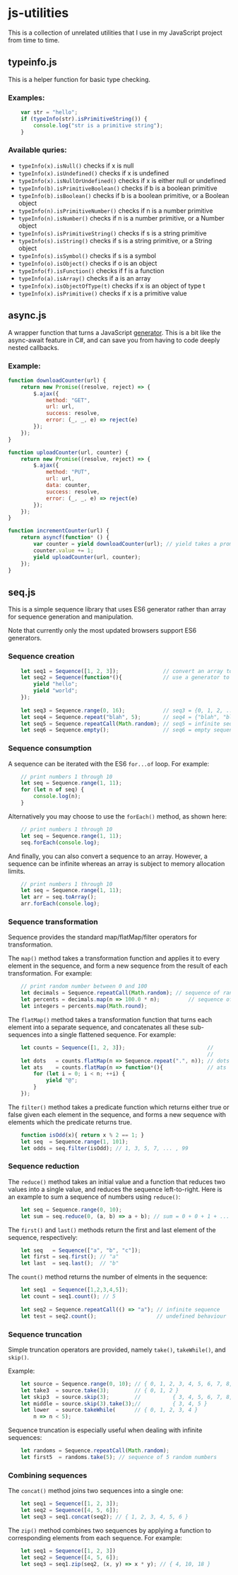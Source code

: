 # js-utilities
This is a collection of unrelated utilities that I use in my JavaScript project from time to time.

## typeinfo.js

This is a helper function for basic type checking.

### Examples:

```javascript
	var str = "hello";
	if (typeInfo(str).isPrimitiveString()) {
		console.log("str is a primitive string");
	}
```

### Available quries:
* `typeInfo(x).isNull()` checks if x is null
* `typeInfo(x).isUndefined()` checks if x is undefined
* `typeInfo(x).isNullOrUndefined()` checks if x is either null or undefined
* `typeInfo(b).isPrimitiveBoolean()` checks if b is a boolean primitive
* `typeInfo(b).isBoolean()` checks if b is a boolean primitive, or a Boolean object
* `typeInfo(n).isPrimitiveNumber()` checks if n is a number primitive
* `typeInfo(n).isNumber()` checks if n is a number primitive, or a Number object
* `typeInfo(s).isPrimitiveString()` checks if s is a string primitive
* `typeInfo(s).isString()` checks if s is a string primitive, or a String object
* `typeInfo(s).isSymbol()` checks if s is a symbol
* `typeInfo(o).isObject()` checks if o is an object
* `typeInfo(f).isFunction()` checks if f is a function
* `typeInfo(a).isArray()` checks if a is an array
* `typeInfo(x).isObjectOfType(t)` checks if x is an object of type t
* `typeInfo(x).isPrimitive()` checks if x is a primitive value

## async.js

A wrapper function that turns a JavaScript [generator](https://developer.mozilla.org/en-US/docs/Web/JavaScript/Reference/Statements/function*).
This is a bit like the async-await feature in C#,
and can save you from having to code deeply nested callbacks.

### Example:

```javascript
function downloadCounter(url) {
	return new Promise((resolve, reject) => {
		$.ajax({
			method: "GET",
			url: url,
			success: resolve,
			error: (_, _, e) => reject(e)
		});
	});	
}

function uploadCounter(url, counter) {
	return new Promise((resolve, reject) => {
		$.ajax({
			method: "PUT",
			url: url,
			data: counter,
			success: resolve,
			error: (_, _, e) => reject(e)
		});
	});	
}

function incrementCounter(url) {
	return asyncf(function* () {
		var counter = yield downloadCounter(url); // yield takes a promise and unwraps it
		counter.value += 1;
		yield uploadCounter(url, counter);
	});	
}
```

## seq.js

This is a simple sequence library that uses ES6 generator 
rather than array for sequence generation and manipulation.

Note that currently only the most updated browsers support ES6 generators.

### Sequence creation

```javascript
	let seq1 = Sequence([1, 2, 3]);              // convert an array to sequence
	let seq2 = Sequence(function*(){             // use a generator to define sequence
		yield "hello";
		yield "world";
	});
	
	let seq3 = Sequence.range(0, 16);            // seq3 = {0, 1, 2, ..., 15}
	let seq4 = Sequence.repeat("blah", 5);       // seq4 = {"blah", "blah", "blah", "blah"}
	let seq5 = Sequence.repeatCall(Math.random); // seq5 = infinite sequence of random numbers
	let seq6 = Sequence.empty();                 // seq6 = empty sequence
```

### Sequence consumption

A sequence can be iterated with the ES6 `for...of` loop. For example:

```javascript
	// print numbers 1 through 10
	let seq = Sequence.range(1, 11);
	for (let n of seq) {
		console.log(n);
	}
```

Alternatively you may choose to use the `forEach()` method, as shown here:

```javascript
	// print numbers 1 through 10
	let seq = Sequence.range(1, 11);
	seq.forEach(console.log);
```

And finally, you can also convert a sequence to an array.
However, a sequence can be infinite whereas an array is subject
to memory allocation limits.

```javascript
	// print numbers 1 through 10
	let seq = Sequence.range(1, 11);
	let arr = seq.toArray();
	arr.forEach(console.log);
```

### Sequence transformation

Sequence provides the standard map/flatMap/filter operators for transformation.

The `map()` method takes a transformation function and applies it to every
element in the sequence, and form a new sequence from the result of each
transformation. For example:

```javascript
	// print random number between 0 and 100
	let decimals = Sequence.repeatCall(Math.random); // sequence of randoms between 0 and 1
	let percents = decimals.map(n => 100.0 * n);         // sequence of randoms between 0 and 100
	let integers = percents.map(Math.round);
```

The `flatMap()` method takes a transformation function that turns each
element into a separate sequence, and concatenates all these sub-sequences
into a single flattened sequence. For example:

```javascript
	let counts = Sequence([1, 2, 3]);                          //        1  2    3  
	                                                           //        | / \ / | \
	let dots   = counts.flatMap(n => Sequence.repeat(".", n)); // dots = . . . . . .
	let ats    = counts.flatMap(n => function*(){              // ats  = @ @ @ @ @ @
		for (let i = 0; i < n; ++i) {
			yield "@";	
		}
	});
```

The `filter()` method takes a predicate function which returns either true or false
given each element in the sequence, and forms a new sequence with elements which
the predicate returns true.

```javascript
	function isOdd(x){ return x % 2 == 1; }
	let seq  = Sequence.range(1, 101);
	let odds = seq.filter(isOdd); // 1, 3, 5, 7, ... , 99
```

### Sequence reduction

The `reduce()` method takes an initial value and a function that reduces two values into
a single value, and reduces the sequence left-to-right. Here is an example to sum
a sequence of numbers using `reduce()`:

```javascript
	let seq = Sequence.range(0, 10);
	let sum = seq.reduce(0, (a, b) => a + b); // sum = 0 + 0 + 1 + ... + 9 == 45
```

The `first()` and `last()` methods return the first and last element of the sequence,
respectively:

```javascript
	let seq   = Sequence(["a", "b", "c"]);
	let first = seq.first(); // "a"
	let last  = seq.last();  // "b"
```

The `count()` method returns the number of elments in the sequence:
```javascript
	let seq1  = Sequence([1,2,3,4,5]);
	let count = seq1.count(); // 5
	
	let seq2 = Sequence.repeatCall(() => "a"); // infinite sequence
	let test = seq2.count();                   // undefined behaviour
```

### Sequence truncation

Simple truncation operators are provided, namely `take()`, `takeWhile()`, and `skip()`.

Example:

```javascript
	let source = Sequence.range(0, 10); // { 0, 1, 2, 3, 4, 5, 6, 7, 8, 9 }
	let take3  = source.take(3);        // { 0, 1, 2 }
	let skip3  = source.skip(3);        //          { 3, 4, 5, 6, 7, 8, 9 }
	let middle = source.skip(3).take(3);//          { 3, 4, 5 }
	let lower  = source.takeWhile(      // { 0, 1, 2, 3, 4 }
		n => n < 5);
```

Sequence truncation is especially useful when dealing with infinite sequences:

```javascript
	let randoms = Sequence.repeatCall(Math.random);
	let first5  = randoms.take(5); // sequence of 5 random numbers
```

### Combining sequences

The `concat()` method joins two sequences into a single one:

```javascript
	let seq1 = Sequence([1, 2, 3]);
	let seq2 = Sequence([4, 5, 6]);
	let seq3 = seq1.concat(seq2); // { 1, 2, 3, 4, 5, 6 }
```

The `zip()` method combines two sequences by applying a function to corresponding elements
from each sequence. For example:

```javascript
	let seq1 = Sequence([1, 2, 3])
	let seq2 = Sequence([4, 5, 6]);
	let seq3 = seq1.zip(seq2, (x, y) => x * y); // { 4, 10, 18 }
```